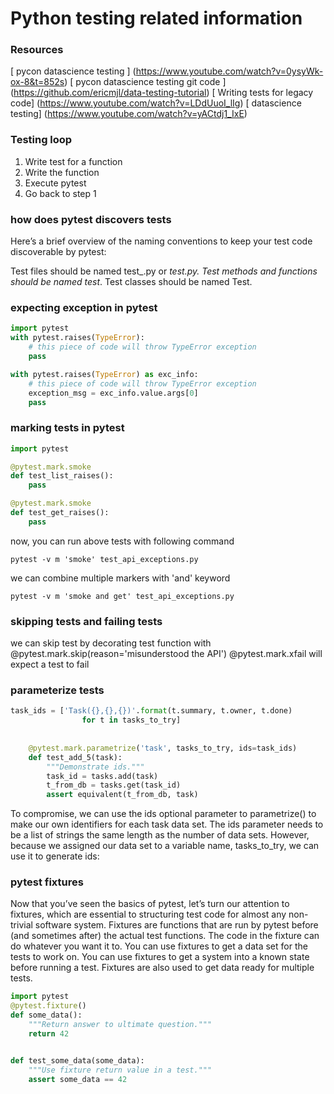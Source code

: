 # Python testing related information

### Resources
[ pycon datascience testing ] (https://www.youtube.com/watch?v=0ysyWk-ox-8&t=852s)
[ pycon datascience testing git code ] (https://github.com/ericmjl/data-testing-tutorial) 
[ Writing tests for legacy code] (https://www.youtube.com/watch?v=LDdUuoI_lIg)
[ datascience testing] (https://www.youtube.com/watch?v=yACtdj1_IxE)

### Testing loop
1. Write test for a function
2. Write the function
3. Execute pytest
4. Go back to step 1

### how does pytest discovers tests 
Here’s a brief overview of the naming conventions to keep your test code discoverable by pytest:

Test files should be named test_<something>.py or <something>_test.py.
Test methods and functions should be named test_<something>.
Test classes should be named Test<Something>.


### expecting exception in pytest
```python
import pytest
with pytest.raises(TypeError):
    # this piece of code will throw TypeError exception
    pass

with pytest.raises(TypeError) as exc_info:
    # this piece of code will throw TypeError exception
    exception_msg = exc_info.value.args[0]
    pass

```

### marking tests in pytest
```python
import pytest

@pytest.mark.smoke
def test_list_raises():
    pass

@pytest.mark.smoke
def test_get_raises():
    pass

```
now, you can run above tests with following command
```shell script
pytest -v m 'smoke' test_api_exceptions.py
```
we can combine multiple markers with 'and' keyword
```shell script
pytest -v m 'smoke and get' test_api_exceptions.py
```

### skipping tests and failing tests
we can skip test by decorating test function with @pytest.mark.skip(reason='misunderstood the API')
@pytest.mark.xfail will expect a test to fail

### parameterize tests
```python
task_ids = ['Task({},{},{})'.format(t.summary, t.owner, t.done)
 	            for t in tasks_to_try]
 	
 	
 	@pytest.mark.parametrize('task', tasks_to_try, ids=task_ids)
 	def test_add_5(task):
 	    """Demonstrate ids."""
 	    task_id = tasks.add(task)
 	    t_from_db = tasks.get(task_id)
 	    assert equivalent(t_from_db, task)
```
To compromise, we can use the ids optional parameter to parametrize() to make our own identifiers for each task data set. 
The ids parameter needs to be a list of strings the same length as the number of data sets. However, 
because we assigned our data set to a variable name, tasks_to_try, we can use it to generate ids:

### pytest fixtures
Now that you’ve seen the basics of pytest, let’s turn our attention to fixtures, which are essential 
to structuring test code for almost any non-trivial software system. Fixtures are functions that are run by pytest 
before (and sometimes after) the actual test functions. The code in the fixture can do whatever you want it to. 
You can use fixtures to get a data set for the tests to work on. You can use fixtures to get a system into a known state
before running a test. Fixtures are also used to get data ready for multiple tests.

```python
import pytest
@pytest.fixture()
def some_data():
    """Return answer to ultimate question."""
    return 42


def test_some_data(some_data):
    """Use fixture return value in a test."""
    assert some_data == 42
```
